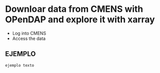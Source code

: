 # Downloar data from CMENS with OPenDAP and explore it with xarray
- Log into CMENS
- Access the data


## EJEMPLO



```
ejemplo texto
```

